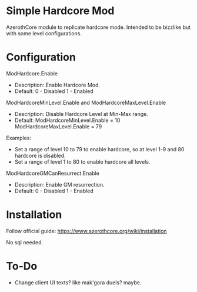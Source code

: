 # Simple Hardcore Mod
AzerothCore module to replicate hardcore mode. 
Intended to be bizzlike but with some level configurations.

# Configuration
ModHardcore.Enable
- Description: Enable Hardcore Mod.
- Default: 0 - Disabled 1 - Enabled

ModHardcoreMinLevel.Enable and ModHardcoreMaxLevel.Enable
- Description: Disable Hardcore Level at Min-Max range.
- Default: ModHardcoreMinLevel.Enable = 10 ModHardcoreMaxLevel.Enable = 79

Examples:
- Set a range of level 10 to 79 to enable hardcore, so at level 1-9 and 80 hardcore is disabled.
- Set a range of level 1 to 80 to enable hardcore all levels.

ModHardcoreGMCanResurrect.Enable
- Description: Enable GM resurrection.
- Default: 0 - Disabled 1 - Enabled

# Installation
Follow official guide: https://www.azerothcore.org/wiki/installation

No sql needed.

# To-Do
- Change client UI texts? like mak'gora duels? maybe.
